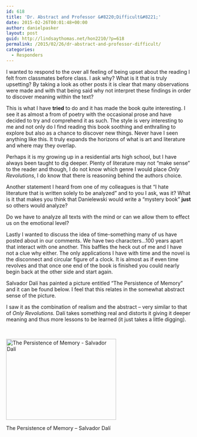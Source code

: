 ```yaml
---
id: 618
title: 'Dr. Abstract and Professor &#8220;Difficult&#8221;'
date: 2015-02-26T00:01:48+00:00
author: danielpasker
layout: post
guid: http://lindsaythomas.net/hon2210/?p=618
permalink: /2015/02/26/dr-abstract-and-professor-difficult/
categories:
  - Responders
---
```

I wanted to respond to the over all feeling of being upset about the reading I felt from classmates before class. I ask why? What is it that is truly upsetting? By taking a look as other posts it is clear that many observations were made and with that being said why not interpret these findings in order to discover meaning within the text?

This is what I have **tried** to do and it has made the book quite interesting. I see it as almost a from of poetry with the occasional prose and have decided to try and comprehend it as such. The style is very interesting to me and not only do I find reading this book soothing and enthralling to explore but also as a chance to discover new things. Never have I seen anything like this. It truly expands the horizons of what is art and literature and where may they overlap.

Perhaps it is my growing up in a residential arts high school, but I have always been taught to dig deeper. Plenty of literature may not “make sense” to the reader and though, I do not know which genre I would place _Only Revolutions_, I do know that there is reasoning behind the authors choice.

Another statement I heard from one of my colleagues is that “I hate literature that is written solely to be analyzed” and to you I ask, was it? What is it that makes you think that Danielewski would write a “mystery book” **just** so others would analyze?

Do we have to analyze all texts with the mind or can we allow them to effect us on the emotional level?

Lastly I wanted to discuss the idea of time-something many of us have posted about in our comments. We have two characters…100 years apart that interact with one another. This baffles the heck out of me and I have not a clue why either. The only applications I have with time and the novel is the disconnect and circular figure of a clock. It is almost as if even time revolves and that once one end of the book is finished you could nearly begin back at the other side and start again.

Salvador Dalí has painted a picture entitled “The Persistence of Memory” and it can be found below. I feel that this relates in the somewhat abstract sense of the picture.

I saw it as the combination of realism and the abstract – very similar to that of _Only Revolutions._ Dalí takes something real and distorts it giving it deeper meaning and thus more lessons to be learned (it just takes a little digging).

&nbsp;

<div id="attachment_619" style="width: 310px" class="wp-caption alignnone">
  <a href="http://lindsaythomas.net/hon2210/wp-content/uploads/sites/7/2015/02/The_Persistence_of_Memory.jpg"><img class="size-medium wp-image-619" src="http://lindsaythomas.net/hon2210/wp-content/uploads/sites/7/2015/02/The_Persistence_of_Memory-300x221.jpg" alt="The Persistence of Memory - Salvador Dalí " width="300" height="221" srcset="http://lindsaythomas.net/hon2210/wp-content/uploads/sites/7/2015/02/The_Persistence_of_Memory-300x221.jpg 300w, http://lindsaythomas.net/hon2210/wp-content/uploads/sites/7/2015/02/The_Persistence_of_Memory-100x74.jpg 100w, http://lindsaythomas.net/hon2210/wp-content/uploads/sites/7/2015/02/The_Persistence_of_Memory-150x110.jpg 150w, http://lindsaythomas.net/hon2210/wp-content/uploads/sites/7/2015/02/The_Persistence_of_Memory-200x147.jpg 200w, http://lindsaythomas.net/hon2210/wp-content/uploads/sites/7/2015/02/The_Persistence_of_Memory.jpg 368w" sizes="(max-width: 300px) 100vw, 300px" /></a>
  
  <p class="wp-caption-text">
    The Persistence of Memory &#8211; Salvador Dalí
  </p>
</div>

&nbsp;